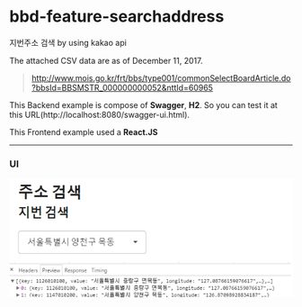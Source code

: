 # bbd-feature-searchaddress
지번주소 검색 by using kakao api

The attached CSV data are as of December 11, 2017.
> http://www.mois.go.kr/frt/bbs/type001/commonSelectBoardArticle.do?bbsId=BBSMSTR_000000000052&nttId=60965

This Backend example is compose of **Swagger**, **H2**.
So you can test it at this URL(http://localhost:8080/swagger-ui.html).

This Frontend example used a **React.JS**

---

### UI
![Result](./history/image/search_address_example.png) 
